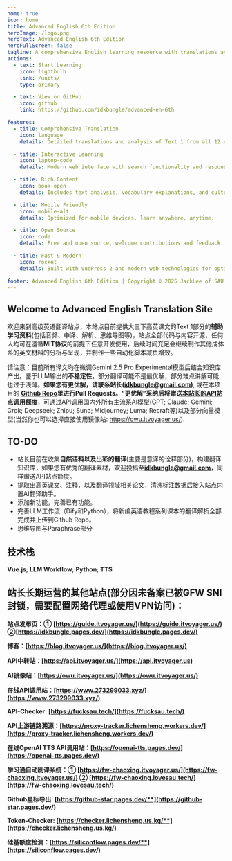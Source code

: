 ```yaml
---
home: true
icon: home
title: Advanced English 6th Edition
heroImage: /logo.png
heroText: Advanced English 6th Edition
heroFullScreen: false
tagline: A comprehensive English learning resource with translations and analysis
actions:
  - text: Start Learning
    icon: lightbulb
    link: /units/
    type: primary

  - text: View on GitHub
    icon: github
    link: https://github.com/idkbungle/advanced-en-6th

features:
  - title: Comprehensive Translation
    icon: language
    details: Detailed translations and analysis of Text 1 from all 12 units of Advanced English textbook.

  - title: Interactive Learning
    icon: laptop-code
    details: Modern web interface with search functionality and responsive design for better learning experience.

  - title: Rich Content
    icon: book-open
    details: Includes text analysis, vocabulary explanations, and cultural background information.

  - title: Mobile Friendly
    icon: mobile-alt
    details: Optimized for mobile devices, learn anywhere, anytime.

  - title: Open Source
    icon: code
    details: Free and open source, welcome contributions and feedback.

  - title: Fast & Modern
    icon: rocket
    details: Built with VuePress 2 and modern web technologies for optimal performance.

footer: Advanced English 6th Edition | Copyright © 2025 JackLee of SAU
---
```


## Welcome to Advanced English Translation Site

欢迎来到高级英语翻译站点，本站点目前提供大三下高英课文的Text 1部分的**辅助学习资料**(包括音频、中译、解析、思维导图等)，站点全部代码与内容开源，任何人均可在遵循**MIT协议**的前提下任意开发使用，后续时间充足会继续制作其他成体系的英文材料的分析与呈现，并制作一些自动化脚本减负增效。

请注意：目前所有译文均在微调Gemini 2.5 Pro Experimental模型后结合知识库产出。鉴于LLM输出的**不稳定性**，部分翻译可能不是最优解，部分难点讲解可能也过于浅薄。**如果您有更优解，请联系站长(idkbungle@gmail.com)**,  或在本项目的 **[Github Repo](https://github.com/idkbungle/advanced-en-6th)**里进行Pull Requests。**“更优解”采纳后将赠送[本站长的API站点](https://api.itvoyager.us)调用额度**，可通过API调用国内外所有主流系AI模型(GPT; Claude; Gemini; Grok; Deepseek; Zhipu; Suno; Midjourney; Luma; Recraft等)以及部分向量模型(当然你也可以选择直接使用镜像站: https://owu.itvoyager.us/).

## TO-DO

- 站长目前在收集**自然语料以及出彩的翻译**(主要是意译的诠释部分)，构建翻译知识库，如果您有优秀的翻译素材，欢迎投稿至**idkbungle@gmail.com**，同样赠送API站点额度。
- 提取出高英课文、注释，以及翻译领域相关论文，清洗标注数据后接入站点内置AI翻译助手。
- 添加新功能，完善已有功能。
- 完善LLM工作流（Dify和Python），将新编英语教程系列课本的翻译解析全部完成并上传到Github Repo。
- 思维导图与Paraphrase部分

## 技术栈

**Vue.js**; **LLM Workflow**; **Python**; **TTS**

## 站长长期运营的其他站点(部分因未备案已被GFW SNI封锁，需要配置网络代理或使用VPN访问)：

**站点发布页：① [https://guide.itvoyager.us/](https://guide.itvoyager.us/)   ②[https://idkbungle.pages.dev/](https://idkbungle.pages.dev/)** 

**博客：[https://blog.itvoyager.us/](https://blog.itvoyager.us/)**

**API中转站：[https://api.itvoyager.us/](https://api.itvoyager.us)**

**AI镜像站：[https://owu.itvoyager.us/](https://owu.itvoyager.us/)**

**在线API调用站：[https://www.273299033.xyz/](https://www.273299033.xyz/)**

**API-Checker: [https://fucksau.tech/](https://fucksau.tech/)**

**API上游链路溯源：[https://proxy-tracker.lichensheng.workers.dev/](https://proxy-tracker.lichensheng.workers.dev/)**

**在线OpenAI TTS API调用站：[https://openai-tts.pages.dev/](https://openai-tts.pages.dev/)**

**学习通自动刷课系统：① [https://fw-chaoxing.itvoyager.us/](https://fw-chaoxing.itvoyager.us/)  ② [https://fw-chaoxing.lovesau.tech/](https://fw-chaoxing.lovesau.tech/)**

**Github星标导出: [https://github-star.pages.dev/**](https://github-star.pages.dev/)**

**Token-Checker: [https://checker.lichensheng.us.kg/**](https://checker.lichensheng.us.kg/)**

**硅基额度检测：[https://siliconflow.pages.dev/**](https://siliconflow.pages.dev/)**
